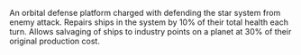 An orbital defense platform charged with defending the star system from enemy attack. Repairs ships in the system by 10% of their total health each turn. Allows salvaging of ships to industry points on a planet at 30% of their original production cost.